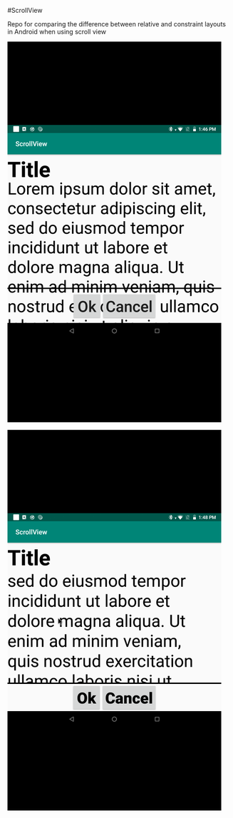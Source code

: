 #ScrollView 

Repo for comparing the difference between relative and constraint layouts in Android when using scroll view

![constraint](constraint.png)

![relative](relative.png)

